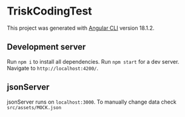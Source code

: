 # TriskCodingTest

This project was generated with [Angular CLI](https://github.com/angular/angular-cli) version 18.1.2.

## Development server

Run `npm i` to install all dependencies.
Run `npm start` for a dev server. Navigate to `http://localhost:4200/`.

## jsonServer

jsonServer runs on `localhost:3000`. To manually change data check `src/assets/MOCK.json`
